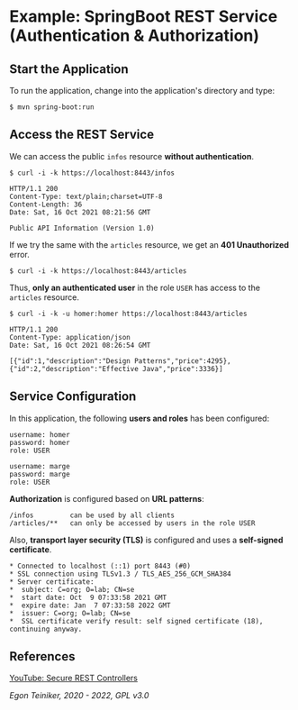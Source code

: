 # Example: SpringBoot REST Service (Authentication & Authorization)

## Start the Application

To run the application, change into the application's directory and type:
```
$ mvn spring-boot:run
```

## Access the REST Service

We can access the public `infos` resource **without authentication**.
```
$ curl -i -k https://localhost:8443/infos

HTTP/1.1 200 
Content-Type: text/plain;charset=UTF-8
Content-Length: 36
Date: Sat, 16 Oct 2021 08:21:56 GMT

Public API Information (Version 1.0)
```

If we try the same with the `articles` resource, we get an **401 Unauthorized** error.
```
$ curl -i -k https://localhost:8443/articles
```

Thus, **only an authenticated user** in the role `USER` has access to the `articles` resource.
```
$ curl -i -k -u homer:homer https://localhost:8443/articles

HTTP/1.1 200 
Content-Type: application/json
Date: Sat, 16 Oct 2021 08:26:54 GMT

[{"id":1,"description":"Design Patterns","price":4295},{"id":2,"description":"Effective Java","price":3336}]
```

## Service Configuration

In this application, the following **users and roles**  has been configured:
```
username: homer
password: homer
role: USER

username: marge
password: marge
role: USER
```

**Authorization** is configured based on **URL patterns**:
```
/infos         can be used by all clients
/articles/**   can only be accessed by users in the role USER
```

Also, **transport layer security (TLS)** is configured and uses a **self-signed certificate**.
```
* Connected to localhost (::1) port 8443 (#0)
* SSL connection using TLSv1.3 / TLS_AES_256_GCM_SHA384
* Server certificate:
*  subject: C=org; O=lab; CN=se
*  start date: Oct  9 07:33:58 2021 GMT
*  expire date: Jan  7 07:33:58 2022 GMT
*  issuer: C=org; O=lab; CN=se
*  SSL certificate verify result: self signed certificate (18), continuing anyway.
```

## References

[YouTube: Secure REST Controllers](https://youtu.be/OYr9HUPmhSw)

*Egon Teiniker, 2020 - 2022, GPL v3.0*